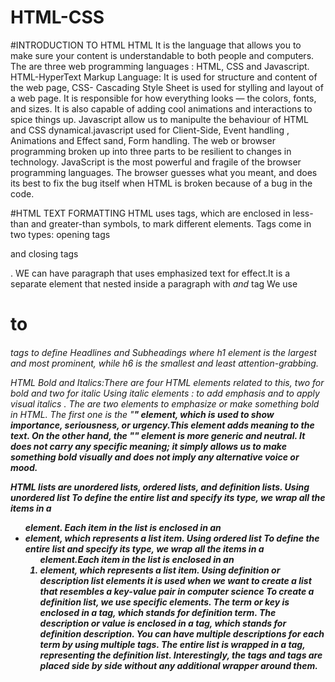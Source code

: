 # HTML-CSS
#INTRODUCTION TO HTML
HTML  It is the language that allows you to make sure your content is understandable to both people and computers.
The are three web programming languages : HTML, CSS and Javascript. HTML-HyperText Markup Language: It is used for structure and content of the web page,
CSS- Cascading Style Sheet is used for stylling and layout of a web page. It is responsible for how everything looks — the colors, fonts, and sizes. It is also capable of adding cool animations and interactions to spice things up.
Javascript allow us to manipulte the behaviour of HTML and CSS dynamical.javascript used for Client-Side, Event handling , Animations and Effect sand, Form handling.
The web or browser programming broken up into three parts to be resilient to changes in technology. JavaScript is the most powerful and fragile of the browser programming languages. The browser guesses what you meant, and does its best to fix the bug itself when HTML is broken because of a bug in the code.

#HTML TEXT FORMATTING
HTML uses tags, which are enclosed in less-than and greater-than symbols, to mark different elements. Tags come in two types: opening tags <P> and closing tags </P>.  WE can have paragraph that uses emphasized text for effect.It is a separate element that nested inside a paragraph with <em> and </em> tag
We use <h1> to <h6> tags to define Headlines and Subheadings where h1 element is the largest and most prominent, while h6 is the smallest and least attention-grabbing.

HTML Bold and Italics:There are four HTML elements related to this, two for bold and two for italic
Using italic elements : <em> to add emphasis and <i> to apply visual italics .
The are two elements to emphasize or make something bold in HTML. The first one is the "<strong>" element, which is used to show importance, seriousness, or urgency.This element adds meaning to the text. On the other hand, the "<b>" element is more generic and neutral. It does not carry any specific meaning; it simply allows us to make something bold visually and does not imply any alternative voice or mood.

HTML lists are unordered lists, ordered lists, and definition lists. 
Using unordered list To define the entire list and specify its type, we wrap all the items in a <ul> element. Each item in the list is enclosed in an <li> element, which represents a list item.
Using ordered list To define the entire list and specify its type, we wrap all the items in a <ol> element.Each item in the list is enclosed in an <li> element, which represents a list item.
Using definition or description list elements it is used when we want to create a list that resembles a key-value pair in computer science
To create a definition list, we use specific elements. The term or key is enclosed in a  tag, which stands for definition term. The description or value is enclosed in a  tag, which stands for definition description. You can have multiple descriptions for each term by using multiple  tags. The entire list is wrapped in a  tag, representing the definition list. Interestingly, the  tags and  tags are placed side by side without any additional wrapper around them.
